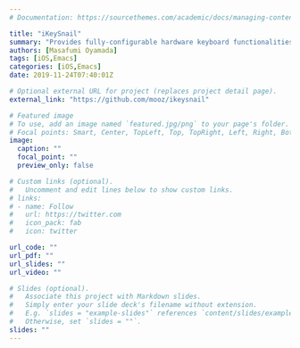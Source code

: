```yaml
---
# Documentation: https://sourcethemes.com/academic/docs/managing-content/

title: "iKeySnail"
summary: "Provides fully-configurable hardware keyboard functionalities for web browsing on iOS (iPadOS)"
authors: [Masafumi Oyamada]
tags: [iOS,Emacs]
categories: [iOS,Emacs]
date: 2019-11-24T07:40:01Z

# Optional external URL for project (replaces project detail page).
external_link: "https://github.com/mooz/ikeysnail"

# Featured image
# To use, add an image named `featured.jpg/png` to your page's folder.
# Focal points: Smart, Center, TopLeft, Top, TopRight, Left, Right, BottomLeft, Bottom, BottomRight.
image:
  caption: ""
  focal_point: ""
  preview_only: false

# Custom links (optional).
#   Uncomment and edit lines below to show custom links.
# links:
# - name: Follow
#   url: https://twitter.com
#   icon_pack: fab
#   icon: twitter

url_code: ""
url_pdf: ""
url_slides: ""
url_video: ""

# Slides (optional).
#   Associate this project with Markdown slides.
#   Simply enter your slide deck's filename without extension.
#   E.g. `slides = "example-slides"` references `content/slides/example-slides.md`.
#   Otherwise, set `slides = ""`.
slides: ""
---
```

